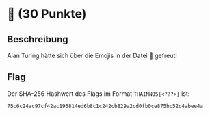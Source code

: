 # 🍇 (30 Punkte)

## Beschreibung

Alan Turing hätte sich über die Emojis in der Datei 🍇 gefreut!

## Flag

Der SHA-256 Hashwert des Flags im Format `THAINNOS{<???>}` ist:

`75c6c24ac97cf42ac196814ed6b8c1c242cb829a2cd0fb0ce875bc52d4abee4a`